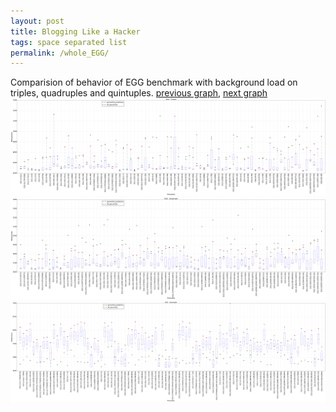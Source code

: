 ```yaml
---
layout: post
title: Blogging Like a Hacker
tags: space separated list
permalink: /whole_EGG/
---
```


Comparision of behavior of EGG benchmark with background load on triples, quadruples and quintuples.
[previous graph](../whole_CYPHERD/), [next graph](../whole_FACE/)
![graph figure](./images/triple/EGG_box.png)![graph figure](./images/quadruple/EGG_box.png)![graph figure](./images/quintuple/EGG_box.png)